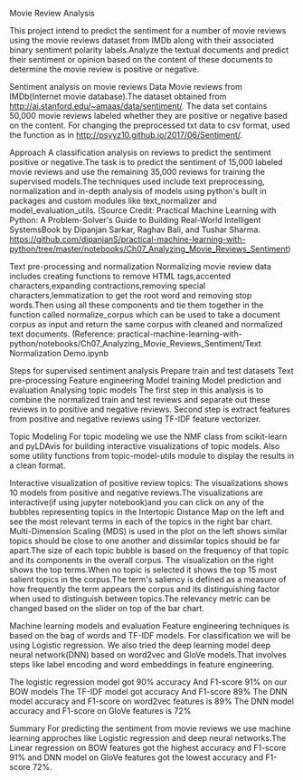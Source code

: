 Movie Review Analysis

This project intend to predict the sentiment for a number of movie reviews using the movie reviews dataset from IMDb along with their associated binary sentiment polarity labels.Analyze the textual documents and predict their sentiment or opinion based on the content of these documents to determine the movie review is positive or negative.

Sentiment analysis on movie reviews
Data
Movie reviews from IMDb(Internet movie database).The dataset obtained from http://ai.stanford.edu/~amaas/data/sentiment/. The data set contains 50,000 movie reviews labeled whether they are positive or negative based on the content. For changing the preprocessed txt data to csv format, used the function as in http://psyyz10.github.io/2017/06/Sentiment/.

Approach
A classification analysis on reviews to predict the sentiment positive or negative.The task is to predict the sentiment of 15,000 labeled movie reviews and use the remaining 35,000 reviews for training the supervised models.The techniques used include text preprocessing, normalization and in-depth analysis of models using python's built in packages and custom modules like text_normalizer and model_evaluation_utils. (Source Credit: Practical Machine Learning with Python: A Problem-Solver's Guide to Building Real-World Intelligent SystemsBook by Dipanjan Sarkar, Raghav Bali, and Tushar Sharma. https://github.com/dipanjanS/practical-machine-learning-with-python/tree/master/notebooks/Ch07_Analyzing_Movie_Reviews_Sentiment)

Text pre-processing and normalization
Normalizing movie review data includes creating functions to remove HTML tags,accented characters,expanding contractions,removing special characters,lemmatization to get the root word and removing stop words.Then using all these components and tie them together in the function called normalize_corpus which can be used to take a document corpus as input and return the same corpus with cleaned and normalized text documents. (Reference: practical-machine-learning-with-python/notebooks/Ch07_Analyzing_Movie_Reviews_Sentiment/Text Normalization Demo.ipynb

Steps for supervised sentiment analysis
Prepare train and test datasets
Text pre-processing
Feature engineering
Model training
Model prediction and evaluation
Analysing topic models
The first step in this analysis is to combine the normalized train and test reviews and separate out these reviews in to positive and negative reviews. Second step is extract features from positive and negative reviews using TF-IDF feature vectorizer.

Topic Modeling
For topic modeling we use the NMF class from scikit-learn and pyLDAvis for building interactive visualizations of topic models. Also some utility functions from topic-model-utils module to display the results in a clean format.

Interactive visualization of positive review topics: The visualizations shows 10 models from positive and negative reviews.The visualizations are interactive(if using jupyter notebook)and you can click on any of the bubbles representing topics in the Intertopic Distance Map on the left and see the most relevant terms in each of the topics in the right bar chart. Multi-Dimension Scaling (MDS) is used in the plot on the left shows similar topics should be close to one another and dissimilar topics should be far apart.The size of each topic bubble is based on the frequency of that topic and its components in the overall corpus. The visualization on the right shows the top terms.When no topic is selected it shows the top 15 most salient topics in the corpus.The term's saliency is defined as a measure of how frequently the term appears the corpus and its distinguishing factor when used to distinguish between topics.The relevancy metric can be changed based on the slider on top of the bar chart.

Machine learning models and evaluation
Feature engineering techniques is based on the bag of words and TF-IDF models. For classification we will be using Logistic regression. We also tried the deep learning model deep neural network(DNN) based on word2vec and GloVe models.That involves steps like label encoding and word embeddings in feature engineering.

The logistic regression model got 90% accuracy And F1-score 91% on our BOW models The TF-IDF model got accuracy And F1-score 89% The DNN model accuracy and F1-score on word2vec features is 89% The DNN model accuracy and F1-score on GloVe features is 72%

Summary
For predicting the sentiment from movie reviews we use machine learning approches like Logistic regression and deep neural networks.The Linear regression on BOW features got the highest accuracy and F1-score 91% and DNN model on GloVe features got the lowest accuracy and F1-score 72%.
